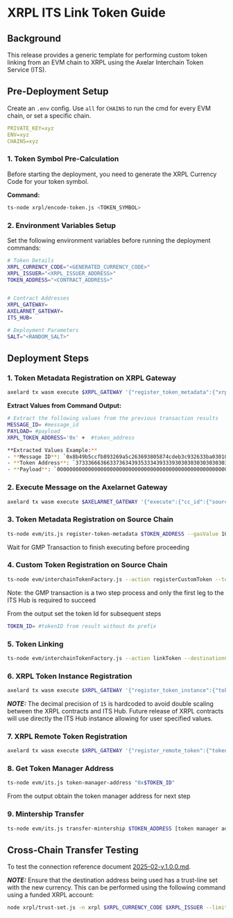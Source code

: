 # XRPL ITS Link Token Guide

## Background

This release provides a generic template for performing custom token linking from an EVM chain to XRPL using the Axelar Interchain Token Service (ITS). 

## Pre-Deployment Setup

Create an `.env` config. Use `all` for `CHAINS` to run the cmd for every EVM chain, or set a specific chain.

```yaml
PRIVATE_KEY=xyz
ENV=xyz
CHAINS=xyz
```

### 1. Token Symbol Pre-Calculation

Before starting the deployment, you need to generate the XRPL Currency Code for your token symbol.

**Command:**
```bash
ts-node xrpl/encode-token.js <TOKEN_SYMBOL>
```

### 2. Environment Variables Setup

Set the following environment variables before running the deployment commands:

```bash
# Token Details
XRPL_CURRENCY_CODE="<GENERATED_CURRENCY_CODE>"
XRPL_ISSUER="<XRPL_ISSUER_ADDRESS>"
TOKEN_ADDRESS="<CONTRACT_ADDRESS>"


# Contract Addresses
XRPL_GATEWAY=
AXELARNET_GATEWAY=
ITS_HUB=

# Deployment Parameters
SALT="<RANDOM_SALT>"
```

## Deployment Steps

### 1. Token Metadata Registration on XRPL Gateway

```bash
axelard tx wasm execute $XRPL_GATEWAY '{"register_token_metadata":{"xrpl_token":{"issued":{"currency":"'$XRPL_CURRENCY_CODE'","issuer":"'$XRPL_ISSUER'"}}}}'
```

**Extract Values from Command Output:**
```bash
# Extract the following values from the previous transaction results
MESSAGE_ID= #message_id
PAYLOAD= #payload
XRPL_TOKEN_ADDRESS='0x' +  #token_address

**Extracted Values Example:**
- **Message ID**: `0x8b49b5ccfb893269a5c263693805874cdeb3c932633ba0301094403c77dad839`
- **Token Address**: `373336663663373634393533343933393030303030303030303030303030303030303030303030302e724e726a68314b475a6b326a42523377506641516e6f696474464659514b62516e32`
- **Payload**: `00000000000000000000000000000000000000000000000000000000000000060000000000000000000000000000000000000000000000000000000000000060000000000000000000000000000000000000000000000000000000000000000f000000000000000000000000000000000000000000000000000000000000004b373336663663373634393533343933393030303030303030303030303030303030303030303030302e724e726a68314b475a6b326a42523377506641516e6f696474464659514b62516e32000000000000000000000000000000000000000000`
```

### 2. Execute Message on the Axelarnet Gateway

```bash
axelard tx wasm execute $AXELARNET_GATEWAY '{"execute":{"cc_id":{"source_chain":"xrpl","message_id":"'$MESSAGE_ID'"},"payload":"'$PAYLOAD'"}}'
```

### 3. Token Metadata Registration on Source Chain

```bash
ts-node evm/its.js register-token-metadata $TOKEN_ADDRESS --gasValue 1000000000000000000
```

Wait for GMP Transaction to finish executing before proceeding

### 4. Custom Token Registration on Source Chain

```bash
ts-node evm/interchainTokenFactory.js --action registerCustomToken --tokenAddress $TOKEN_ADDRESS --tokenManagerType 4 --operator [operator address] --salt $SALT
```
Note: the GMP transaction is a two step process and only the first leg to the ITS Hub is required to succeed 

From the output set the token Id for subsequent steps
```bash
TOKEN_ID= #tokenID from result without 0x prefix
```

### 5. Token Linking

```bash
ts-node evm/interchainTokenFactory.js --action linkToken --destinationChain xrpl --destinationTokenAddress $XRPL_TOKEN_ADDRESS --tokenManagerType 4 --linkParams "0x" --salt $SALT --gasValue 1000000000000000000
```

### 6. XRPL Token Instance Registration

```bash
axelard tx wasm execute $XRPL_GATEWAY '{"register_token_instance":{"token_id":"'$TOKEN_ID'","chain":"'$CHAIN'","decimals":15}}'
```
**_NOTE:_**
The decimal precision of `15` is hardcoded to avoid double scaling between the XRPL contracts and ITS Hub. Future release of 
XRPL contracts will use directly the ITS Hub instance allowing for user specified values.  

### 7. XRPL Remote Token Registration

```bash
axelard tx wasm execute $XRPL_GATEWAY '{"register_remote_token":{"token_id":"'$TOKEN_ID'","xrpl_currency":"'$XRPL_CURRENCY_CODE'"}}'
```

### 8. Get Token Manager Address

```bash
ts-node evm/its.js token-manager-address "0x$TOKEN_ID"
```

From the output obtain the token manager address for next step

### 9. Mintership Transfer

```bash
ts-node evm/its.js transfer-mintership $TOKEN_ADDRESS [token manager address]
```

## Cross-Chain Transfer Testing

To test the connection reference document [2025-02-v.1.0.0.md](./2025-02-v.1.0.0.md).

**_NOTE:_**
Ensure that the destination address being used has a trust-line set with the new currency. This can be performed using the following command using a funded XRPL account:

```bash
node xrpl/trust-set.js -n xrpl $XRPL_CURRENCY_CODE $XRPL_ISSUER --limit 99999999999999990000000000000000000000000000000000000000000000000000000000000000000000000
```
